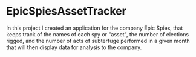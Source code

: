 # EpicSpiesAssetTracker
In this project I created an application for the company Epic Spies, that keeps track of the names of each spy or "asset", the number of elections rigged, and the number of acts of subterfuge performed in a given month that will then display data for analysis to the company. 

